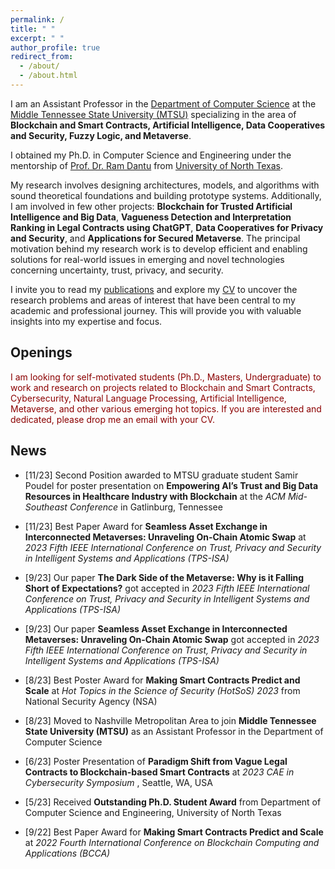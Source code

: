 ```yaml
---
permalink: /
title: " "
excerpt: " "
author_profile: true
redirect_from: 
  - /about/
  - /about.html
---
```


I am an Assistant Professor in the [Department of Computer Science](https://www.mtsu.edu/csc/) at the [Middle Tennessee State University (MTSU)](https://www.mtsu.edu/) specializing in the area of **Blockchain and Smart Contracts, Artificial Intelligence, Data Cooperatives and Security, Fuzzy Logic, and Metaverse**. 

I obtained my Ph.D. in Computer Science and Engineering under the mentorship of [Prof. Dr. Ram Dantu](https://computerscience.engineering.unt.edu/people/faculty/ram-dantu) from [University of North Texas](https://computerscience.engineering.unt.edu/). 

My research involves designing architectures, models, and algorithms with sound theoretical foundations and building prototype systems. Additionally, I am involved in few other projects: **Blockchain for Trusted Artificial Intelligence and Big Data**, **Vagueness Detection and Interpretation Ranking in Legal Contracts using ChatGPT**, **Data Cooperatives for Privacy and Security**, and **Applications for Secured Metaverse**. The principal motivation behind my research work is to develop efficient and enabling solutions for real-world issues in emerging and novel technologies concerning uncertainty, trust, privacy, and security.


I invite you to read my [publications](https://scholar.google.com/citations?hl=en&user=bhEKUskAAAAJ&view_op=list_works&sortby=pubdate) and explore my [CV](https://kritagya93.github.io/files/CV_Kritagya_Upadhyay.pdf) to uncover the research problems and areas of interest that have been central to my academic and professional journey. This will provide you with valuable insights into my expertise and focus.


## Openings
<font color="DarkRed"> I am looking for self-motivated students (Ph.D., Masters, Undergraduate) to work and research on projects related to Blockchain and Smart Contracts, Cybersecurity, Natural Language Processing, Artificial Intelligence, Metaverse, and other various emerging hot topics. If you are interested and dedicated, please drop me an email with your CV. </font>


## News
* [11/23] Second Position awarded to MTSU graduate student Samir Poudel for poster presentation on **Empowering AI’s Trust and Big Data Resources in Healthcare Industry with Blockchain** at the <i> ACM Mid-Southeast Conference </i> in Gatlinburg, Tennessee

* [11/23] Best Paper Award for **Seamless Asset Exchange in Interconnected Metaverses: Unraveling On-Chain Atomic Swap** at <i> 2023 Fifth IEEE International Conference on Trust, Privacy and Security in Intelligent Systems and Applications (TPS-ISA) </i>  

* [9/23] Our paper **The Dark Side of the Metaverse: Why is it Falling Short of Expectations?** got accepted in <i> 2023 Fifth IEEE International Conference on Trust, Privacy and Security in Intelligent Systems and Applications (TPS-ISA) </i> 

* [9/23] Our paper **Seamless Asset Exchange in Interconnected Metaverses: Unraveling On-Chain Atomic Swap** got accepted in <i> 2023 Fifth IEEE International Conference on Trust, Privacy and Security in Intelligent Systems and Applications (TPS-ISA) </i>

* [8/23] Best Poster Award for **Making Smart Contracts Predict and Scale** at <i> Hot Topics in the Science of Security (HotSoS) 2023 </i> from National Security Agency (NSA)

* [8/23] Moved to Nashville Metropolitan Area to join **Middle Tennessee State University (MTSU)** as an Assistant Professor in the Department of Computer Science

* [6/23] Poster Presentation of **Paradigm Shift from Vague Legal Contracts to Blockchain-based Smart Contracts** at <i> 2023 CAE in Cybersecurity Symposium </i>, Seattle, WA, USA

* [5/23] Received **Outstanding Ph.D. Student Award** from Department of Computer Science and Engineering, University of North Texas

* [9/22] Best Paper Award for **Making Smart Contracts Predict and Scale** at <i> 2022 Fourth International Conference on Blockchain Computing and Applications (BCCA) </i>  